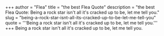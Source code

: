 +++
author = "Flea"
title = "the best Flea Quote"
description = "the best Flea Quote: Being a rock star isn't all it's cracked up to be, let me tell you."
slug = "being-a-rock-star-isnt-all-its-cracked-up-to-be-let-me-tell-you"
quote = '''Being a rock star isn't all it's cracked up to be, let me tell you.'''
+++
Being a rock star isn't all it's cracked up to be, let me tell you.
